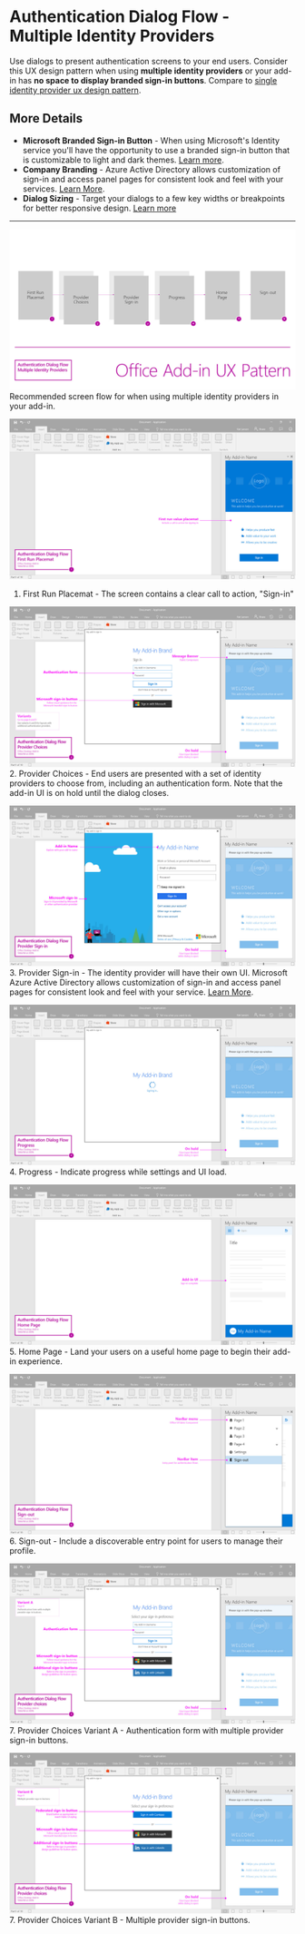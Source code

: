 # Authentication Dialog Flow - Multiple Identity Providers

Use dialogs to present authentication screens to your end users. Consider this UX design pattern when using **multiple identity providers** or your add-in has **no space to display branded sign-in buttons**. Compare to [single identity provider ux design pattern](auth-single.md).

## More Details

- **Microsoft Branded Sign-in Button** - When using Microsoft's Identity service you'll have the opportunity to use a branded sign-in button that is customizable to light and dark themes. [Learn more](https://azure.microsoft.com/en-us/documentation/articles/active-directory-branding-guidelines/#visual-guidance-for-sign-in).
- **Company Branding** - Azure Active Directory allows customization of sign-in and access panel pages for consistent look and feel with your services. [Learn More](https://azure.microsoft.com/en-us/documentation/articles/active-directory-add-company-branding/).
- **Dialog Sizing** - Target your dialogs to a few key widths or breakpoints for better responsive design. [Learn more](https://msdn.microsoft.com/windows/uwp/layout/screen-sizes-and-breakpoints-for-responsive-design)

***

![Authentication Dialog Multiple Identity - Flowchart](../assets/markdown-images/multi-id-titlepage.jpg)
Recommended screen flow for when using multiple identity providers in your add-in.


![Authentication Flow - First Run Placemat](../assets/markdown-images/auth_dialog_multiid_fre.jpg)
1. First Run Placemat - The screen contains a clear call to action, "Sign-in"


![Authentication Dialog Multiple Identity - Provider Choices](../assets/markdown-images/auth_dialog_multiid_choices.jpg)
2. Provider Choices - End users are presented with a set of identity providers to choose from, including an authentication form. Note that the add-in UI is on hold until the dialog closes.


![Authentication Dialog Multiple Identity - Provider Sign-in](../assets/markdown-images/auth_dialog_multiid_providerui.jpg)
3. Provider Sign-in - The identity provider will have their own UI. Microsoft Azure Active Directory allows customization of sign-in and access panel pages for consistent look and feel with your service. [Learn More](https://azure.microsoft.com/en-us/documentation/articles/active-directory-add-company-branding/).


![Authentication Dialog Multiple Identity - Progress](../assets/markdown-images/auth_dialog_multiid_progress.jpg)
4. Progress - Indicate progress while settings and UI load. 


![Authentication Dialog Multiple Identity - Home Page](../assets/markdown-images/auth_dialog_multiid_homepage.jpg)
5. Home Page - Land your users on a useful home page to begin their add-in experience.


![Authentication Dialog Multiple Identity - Sign-out](../assets/markdown-images/auth_dialog_multiid_signout.jpg)
6. Sign-out - Include a discoverable entry point for users to manage their profile.


![Authentication Dialog Multiple Identity - Provider choices variant A](../assets/markdown-images/auth_dialog_multiid_variantA.jpg)
7. Provider Choices Variant A - Authentication form with multiple provider sign-in buttons.

![Authentication Dialog Multiple Identity - Provider choices variant B](../assets/markdown-images/auth_dialog_multiid_variantB.jpg)
7. Provider Choices Variant B - Multiple provider sign-in buttons.
